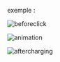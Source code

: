exemple : 

![beforeclick](https://user-images.githubusercontent.com/127132293/228907447-dbe277d3-ba65-475e-921d-2463cd256fb0.png)

![animation](https://user-images.githubusercontent.com/127132293/228907455-3535c57c-5997-4688-aa64-d49c5ffc95c8.png)

![aftercharging](https://user-images.githubusercontent.com/127132293/228907451-b213df99-72e7-4109-89fd-7fe109adf451.png)
